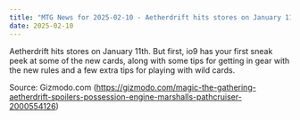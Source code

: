 ```yaml
---
title: "MTG News for 2025-02-10 - Aetherdrift hits stores on January 11th"
date: 2025-02-10
---
```


Aetherdrift hits stores on January 11th. But first, io9 has your first sneak peek at some of the new cards, along with some tips for getting in gear with the new rules and a few extra tips for playing with wild cards.

Source: Gizmodo.com (https://gizmodo.com/magic-the-gathering-aetherdrift-spoilers-possession-engine-marshalls-pathcruiser-2000554126)
